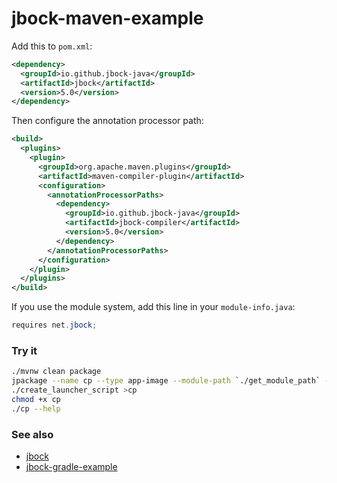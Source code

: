 # jbock-maven-example

Add this to `pom.xml`:

````xml
<dependency>
  <groupId>io.github.jbock-java</groupId>
  <artifactId>jbock</artifactId>
  <version>5.0</version>
</dependency>
````

Then configure the annotation processor path:

````xml
<build>
  <plugins>
    <plugin>
      <groupId>org.apache.maven.plugins</groupId>
      <artifactId>maven-compiler-plugin</artifactId>
      <configuration>
        <annotationProcessorPaths>
          <dependency>
            <groupId>io.github.jbock-java</groupId>
            <artifactId>jbock-compiler</artifactId>
            <version>5.0</version>
          </dependency>
        </annotationProcessorPaths>
      </configuration>
    </plugin>
  </plugins>
</build>
````

If you use the module system, add this line in your `module-info.java`:

````java
requires net.jbock;
````

### Try it

````sh
./mvnw clean package
jpackage --name cp --type app-image --module-path `./get_module_path` --module jbock.maven.example/net.jbock.cp.CopyFile --dest target/out
./create_launcher_script >cp
chmod +x cp
./cp --help
````

### See also

* [jbock](https://github.com/jbock-java/jbock)
* [jbock-gradle-example](https://github.com/jbock-java/jbock-gradle-example)

